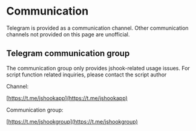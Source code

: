 # Communication

Telegram is provided as a communication channel. Other communication channels not provided on this page are unofficial.

## Telegram communication group

The communication group only provides jshook-related usage issues. For script function related inquiries, please contact the script author

Channel:

[https://t.me/jshookapp](https://t.me/jshookapp)

Communication group:

[https://t.me/jshookgroup](https://t.me/jshookgroup)
